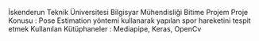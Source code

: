 İskenderun Teknik Üniversitesi Bilgisyar Mühendisliği Bitime Projem 
Proje Konusu : Pose Estimation yöntemi kullanarak yapılan spor hareketini tespit etmek
Kullanılan Kütüphaneler : Mediapipe, Keras, OpenCv
 